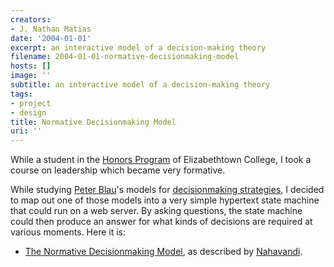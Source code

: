 ```yaml
---
creators:
- J. Nathan Matias
date: '2004-01-01'
excerpt: an interactive model of a decision-making theory
filename: 2004-01-01-normative-decisionmaking-model
hosts: []
image: ''
subtitle: an interactive model of a decision-making theory
tags:
- project
- design
title: Normative Decisionmaking Model
uri: ''
---
```


 <p>While a student in the <a href="http://www.etown.edu/HonorsProgram.aspx">Honors Program</a> of Elizabethtown College, I took a course on leadership which became very formative.</p>
<p>While studying <a href="http://en.wikipedia.org/wiki/Peter_Blau">Peter Blau</a>'s models for <a href="http://books.google.co.uk/books?id=qhOMLscX-ZYC&amp;printsec=frontcover&amp;dq=Exchange+and+power+in+social+life&amp;source=bl&amp;ots=zxeRwu0rtW&amp;sig=nvsUOwiL1DBCTUNhXipKQfo6QFg&amp;hl=en&amp;ei=_EEFTe2oO4zBswbvmNyBCg&amp;sa=X&amp;oi=book_result&amp;ct=result&amp;resnum=1&amp;ved=0CBsQ6AEwAA#v=onepage&amp;q&amp;f=false">decisionmaking strategies</a>, I decided to map out one of those models into a very simple hypertext state machine that could run on a web server. By asking questions, the state machine could then produce an answer for what kinds of decisions are required at various moments. Here it is:</p>
<ul><li> <a href="http://www.rubberpaw.com/normative">The Normative Decisionmaking Model</a>, as described by <a href="http://www.amazon.com/Art-Science-Leadership-Afsaneh-Nahavandi/dp/0131485415">Nahavandi</a>. </li></ul>
